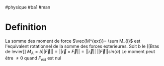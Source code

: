 #physique #ba1 #man 
# Definition
La somme des moment de force $\vec{M^{ext}}= \sum M_{i}$ est l'equivalent rotationnel de la somme des forces exterieures.
Soit b le [[Bras de levier]]
$M_A= b||\vec{F}|| = ||\vec{r}\times\vec{F}||= ||\vec{r}||\ ||\vec{F}||sin(\alpha)$
Le moment peut être $\neq 0$ quand $F_{ext}$ est nul